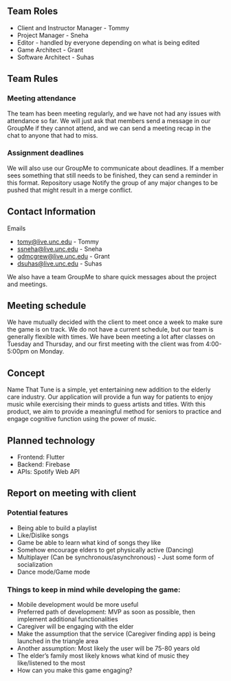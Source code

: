 ## Team Roles
- Client and Instructor Manager - Tommy
- Project Manager - Sneha
- Editor - handled by everyone depending on what is being edited
- Game Architect - Grant
- Software Architect - Suhas

## Team Rules
### Meeting attendance
The team has been meeting regularly, and we have not had any issues with attendance so far. We will just ask that members send a message in our GroupMe if they cannot attend, and we can send a meeting recap in the chat to anyone that had to miss.
### Assignment deadlines
We will also use our GroupMe to communicate about deadlines. If a member sees something that still needs to be finished, they can send a reminder in this format.
Repository usage
Notify the group of any major changes to be pushed that might result in a merge conflict. 

## Contact Information
Emails
- tomy@live.unc.edu - Tommy
- ssneha@live.unc.edu - Sneha
- gdmcgrew@live.unc.edu - Grant
- dsuhas@live.unc.edu - Suhas

We also have a team GroupMe to share quick messages about the project and meetings.

## Meeting schedule
We have mutually decided with the client to meet once a week to make sure the game is on track. We do not have a current schedule, but our team is generally flexible with times. We have been meeting a lot after classes on Tuesday and Thursday, and our first meeting with the client was from 4:00-5:00pm on Monday.

## Concept
Name That Tune is a simple, yet entertaining new addition to the elderly care industry. Our application will provide a fun way for patients to enjoy music while exercising their minds to guess artists and titles. With this product, we aim to provide a meaningful method for seniors to practice and engage cognitive function using the power of music.

## Planned technology
- Frontend: Flutter
- Backend: Firebase
- APIs: Spotify Web API

## Report on meeting with client

### Potential features

- Being able to build a playlist
- Like/Dislike songs
- Game be able to learn what kind of songs they like
- Somehow encourage elders to get physically active (Dancing)
- Multiplayer (Can be synchronous/asynchronous) - Just some form of socialization
- Dance mode/Game mode

### Things to keep in mind while developing the game:

- Mobile development would be more useful
- Preferred path of development: MVP as soon as possible, then implement additional functionalities
- Caregiver will be engaging with the elder
- Make the assumption that the service (Caregiver finding app) is being launched in the triangle area
- Another assumption: Most likely the user will be 75-80 years old
- The elder’s family most likely knows what kind of music they like/listened to the most
- How can you make this game engaging?
